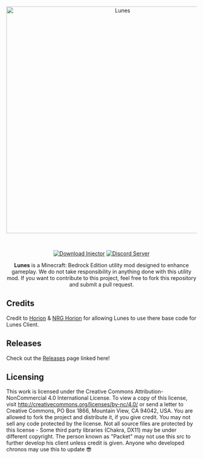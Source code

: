 <div align="center">
  <br />
    <p>
      <a href="https://www.lunesclient.ml"><img src="https://github.com/ProjectLunes/Client/blob/master/banner.png" width="600" alt="Lunes" /></a>
    </p>
  <br />
  <p>
    <a href="https://github.com/ProjectLunes/Releases"><img src="https://img.shields.io/static/v1?label=download&message=latest&color=12c970&logo=docusign&logoColor=white" alt="Download Injector" /></a>
    <a href="https://discord.gg/lunes"><img src="https://img.shields.io/discord/732833913705201736?color=5865F2&logo=discord&logoColor=white" alt="Discord Server" /></a>
    
  <p>
    <b>Lunes</b> is a Minecraft: Bedrock Edition utility mod designed to enhance gameplay. We do not take responsibility in anything done with this utility mod.
If you want to contribute to this project, feel free to fork this repository and submit a pull request.
  </p>
</div>

## Credits
Credit to [Horion](https://github.com/horionclient/Horion) & [NRG Horion](https://github.com/NRGJobro/Horion-Open-SRC) for allowing Lunes to use there base code for Lunes Client. 

## Releases
Check out the [Releases](https://github.com/ProjectLunes/Releases) page linked here!

## Licensing
This work is licensed under the Creative Commons Attribution-NonCommercial 4.0 International License. To view a copy of this license, visit http://creativecommons.org/licenses/by-nc/4.0/ or send a letter to Creative Commons, PO Box 1866, Mountain View, CA 94042, USA.
You are allowed to fork the project and distribute it, if you give credit. You may not sell any code protected by the license.
Not all source files are protected by this license - Some third party libraries (Chakra, DX11) may be under different copyright. The person known as "Packet" may not use this src to further develop his client unless credit is given. Anyone who developed chronos may use this to update 😎

